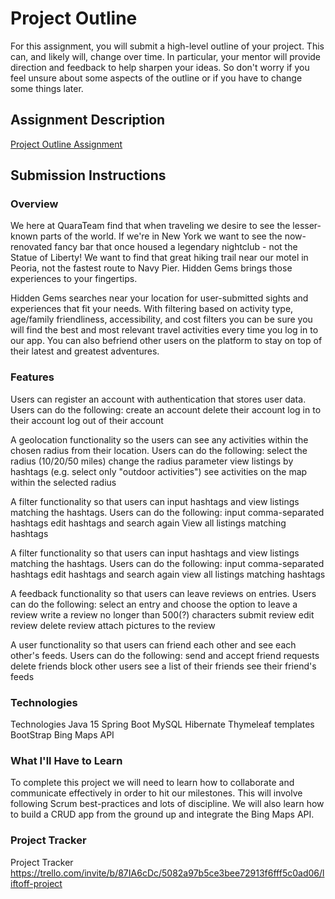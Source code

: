 # Project Outline
For this assignment, you will submit a high-level outline of your project. This can, and likely will, change over time. In particular, your mentor will provide direction and feedback to help sharpen your ideas. So don't worry if you feel unsure about some aspects of the outline or if you have to change some things later.

## Assignment Description
[Project Outline Assignment](https://education.launchcode.org/liftoff/modules/assignments/project-outline)

## Submission Instructions

### Overview


We here at QuaraTeam find that when traveling we desire to see the lesser-known parts of the world.  If we're in New York we want to see the now-renovated fancy bar that once housed a legendary nightclub - not the Statue of Liberty!  We want to find that great hiking trail near our motel in Peoria, not the fastest route to Navy Pier.  Hidden Gems brings those experiences to your fingertips.

Hidden Gems searches near your location for user-submitted sights and experiences that fit your needs.  With filtering based on activity type, age/family friendliness, accessibility, and cost filters you can be sure you will find the best and most relevant travel activities every time you log in to our app.  You can also befriend other users on the platform to stay on top of their latest and greatest adventures.







### Features

Users can register an account with authentication that stores user data.
Users can do the following:
create an account
delete their account
log in to their account
log out of their account

A geolocation functionality so the users can see any activities within the chosen radius from their location.
Users can do the following:
select the radius (10/20/50 miles)
change the radius parameter 
view listings by hashtags (e.g. select only "outdoor activities")
see activities on the map within the selected radius

A filter functionality so that users can input hashtags and view listings matching the hashtags.
Users can do the following:
 input comma-separated hashtags
 edit hashtags and search again
View all listings matching hashtags

A filter functionality so that users can input hashtags and view listings matching the hashtags.
Users can do the following:
input comma-separated hashtags
edit hashtags and search again
view all listings matching hashtags

A feedback functionality so that users can leave reviews on entries.
Users can do the following:
select an entry and choose the option to leave a review
write a review no longer than 500(?) characters
submit review
edit review
delete review
attach pictures to the review


A user functionality so that users can friend each other and see each other's feeds.
Users can do the following:
send and accept friend requests
delete friends
block other users
see a list of their friends
see their friend's feeds





### Technologies

Technologies
Java 15
Spring Boot
MySQL
Hibernate
Thymeleaf templates
BootStrap
Bing Maps API

### What I'll Have to Learn

To complete this project we will need to learn how to collaborate and communicate effectively in order to hit our milestones.  This will involve following Scrum best-practices and lots of discipline.  We will also learn how to build a CRUD app from the ground up and integrate the Bing Maps API.

### Project Tracker

Project Tracker
https://trello.com/invite/b/87IA6cDc/5082a97b5ce3bee72913f6fff5c0ad06/liftoff-project
